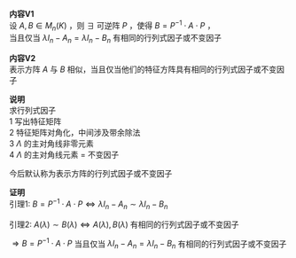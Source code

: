 **内容V1**    
设 $A,B\in M_n(K)$ ，则 $\exists$ 可逆阵 $P$ ，使得 $B=P^{-1}\cdot A\cdot P$ ，    
当且仅当 $\lambda I_n-A_n=\lambda I_n-B_n$ 有相同的行列式因子或不变因子    
    
**内容V2**    
表示方阵 $A$ 与 $B$ 相似，当且仅当他们的特征方阵具有相同的行列式因子或不变因子    
    
**说明**    
求行列式因子    
1 写出特征矩阵    
2 特征矩阵对角化，中间涉及带余除法    
3  $\Lambda$ 的主对角线非零元素    
4  $\Lambda$ 的主对角线元素 $=$ 不变因子    
    
今后默认称为表示方阵的行列式因子或不变因子    
    
**证明**    
引理1:  $B=P^{-1}\cdot A\cdot P\Leftrightarrow    
\lambda I_n-A_n\sim\lambda I_n-B_n$     
    
引理2:  $A(\lambda)\sim B(\lambda)\Leftrightarrow    
A(\lambda), B(\lambda)$ 有相同的行列式因子或不变因子    
    
 $\Rightarrow B=P^{-1}\cdot A\cdot P$ 当且仅当 $\lambda I_n-A_n=\lambda I_n-B_n$ 有相同的行列式因子或不变因子    
